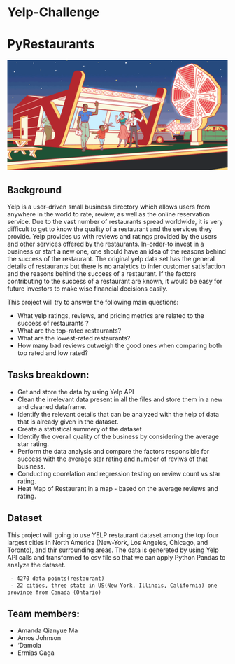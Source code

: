 # Yelp-Challenge 

# PyRestaurants
![Yelp](Images/yelp.gif)
## Background

Yelp is a user-driven small business directory which allows users from anywhere in the world to rate, review, as well as the online reservation service. Due to the vast number of restaurants spread worldwide, it is very difficult to get to know the quality of a restaurant and the services they provide. Yelp provides us with reviews and ratings provided by the users and other services offered by the restaurants. In-order-to invest in a business or start a new one, one should have an idea of the reasons behind the success of the restaurant. The original yelp data set has the general details of restaurants but there is no analytics to infer customer satisfaction and the reasons behind the success of a restaurant. If the factors contributing to the success of a restaurant are known, it would be easy for future investors to make wise financial decisions easily. 

 
 This project will try to answer the following main questions:

* What yelp ratings, reviews, and pricing metrics are related to the success of restaurants ?
* What are the top-rated restaurants?
* What are the lowest-rated restaurants?
* How many bad reviews outweigh the good ones when comparing both top rated and low rated?

## Tasks breakdown:
* Get and store the data by using Yelp API 
* Clean the irrelevant data present in all the files and store them in a new and cleaned dataframe.
* Identify the relevant details that can be analyzed with the help of data that is already given in the dataset.
* Create a statistical summery of the dataset
* Identify the overall quality of the business by considering the average star rating.
* Perform the data analysis and compare the factors responsible for success with the average star rating and number of reviws of that business.
* Conducting coorelation and regression testing on review count vs star rating. 
* Heat Map of Restaurant in a map - based on the average reviews and rating. 

## Dataset 
This project will going to use YELP restaurant dataset among the top four largest cities in North America (New-York, Los Angeles, Chicago, and Toronto), and thir surrounding areas. The data is genereted by using Yelp API calls and transformed to csv file so that we can apply Python Pandas to analyze the dataset.
            
     - 4270 data points(restaurant)
     - 22 cities, three state in US(New York, Illinois, California) one province from Canada (Ontario)

## Team members:
 - Amanda Qianyue Ma
 - Amos Johnson  
 - ‘Damola
 - Ermias Gaga 



